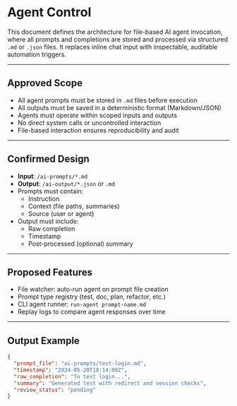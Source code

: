# Agent Control

This document defines the architecture for file-based AI agent invocation, where all prompts and completions are stored and processed via structured `.md` or `.json` files. It replaces inline chat input with inspectable, auditable automation triggers.

---

## Approved Scope

- All agent prompts must be stored in `.md` files before execution
- All outputs must be saved in a deterministic format (Markdown/JSON)
- Agents must operate within scoped inputs and outputs
- No direct system calls or uncontrolled interaction
- File-based interaction ensures reproducibility and audit

---

## Confirmed Design

- **Input**: `/ai-prompts/*.md`
- **Output**: `/ai-output/*.json` or `.md`
- Prompts must contain:
  - Instruction
  - Context (file paths, summaries)
  - Source (user or agent)
- Output must include:
  - Raw completion
  - Timestamp
  - Post-processed (optional) summary

---

## Proposed Features

- File watcher: auto-run agent on prompt file creation
- Prompt type registry (test, doc, plan, refactor, etc.)
- CLI agent runner: `run-agent prompt-name.md`
- Replay logs to compare agent responses over time

---

## Output Example

```json
{
  "prompt_file": "ai-prompts/test-login.md",
  "timestamp": "2024-05-20T18:14:00Z",
  "raw_completion": "To test login...",
  "summary": "Generated test with redirect and session checks",
  "review_status": "pending"
}
